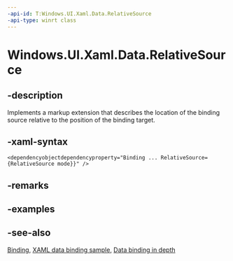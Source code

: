 ```yaml
---
-api-id: T:Windows.UI.Xaml.Data.RelativeSource
-api-type: winrt class
---
```


<!-- Class syntax.
public class RelativeSource : Windows.UI.Xaml.DependencyObject, Windows.UI.Xaml.Data.IRelativeSource
-->

# Windows.UI.Xaml.Data.RelativeSource

## -description
Implements a markup extension that describes the location of the binding source relative to the position of the binding target.

## -xaml-syntax
```xaml
<dependencyobjectdependencyproperty="Binding ... RelativeSource={RelativeSource mode}}" />
```


## -remarks

## -examples

## -see-also
[Binding](binding.md), [XAML data binding sample](https://github.com/Microsoft/Windows-universal-samples/tree/master/Samples/XamlBind), [Data binding in depth](https://docs.microsoft.com/windows/uwp/data-binding/data-binding-in-depth)
